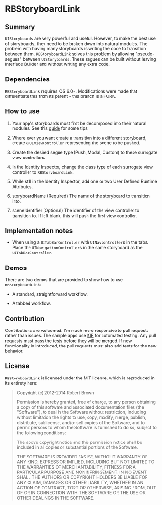 # RBStoryboardLink

## Summary

`UIStoryboards` are very powerful and useful. However, to make the best use of storyboards, they need to be broken down into natural modules. The problem with having many storyboards is writing the code to transition between them. `RBStoryboardLink` solves this problem by allowing "pseudo-segues" between `UIStoryboards`. These segues can be built without leaving Interface Builder and without writing any extra code. 

## Dependencies

`RBStoryboardLink` requires iOS 6.0+. Modifications were made that differentiate this from its parent - this branch is a FORK.

## How to use

1. Your app's storyboards must first be decomposed into their natural modules. See this [guide][1] for some tips. 

2. Where ever you want create a transition into a different storyboard, create a `UIViewController` representing the scene to be pushed. 

3. Create the desired segue type (Push, Modal, Custom) to these surrogate view controllers. 

4. In the Identity Inspector, change the class type of each surrogate view controller to `RBStoryboardLink`.

5. While still in the Identity Inspector, add one or two User Defined Runtime Attributes. 

  1. storyboardName (Required) The name of the storyboard to transition into.
  
  2. sceneIdentifier (Optional) The identifier of the view controller to transition to. If left blank, this will push the first view controller. 

## Implementation notes

* When using a `UITabBarController` with `UINavcontroller`s in the tabs. Place the `UINavigationController`s in the same storyboard as the `UITabBarController`.

## Demos

There are two demos that are provided to show how to use `RBStoryboardLink`:

* A standard, straightforward workflow. 

* A tabbed workflow. 

## Contribution

Contributions are welcomed. I'm much more responsive to pull requests rather than issues. The sample apps use [KIF][2] for automated testing. Any pull requests must pass the tests before they will be merged. If new functionality is introduced, the pull requests must also add tests for the new behavior. 

## License

`RBStoryboardLink` is licensed under the MIT license, which is reproduced in its entirety here:

>Copyright (c) 2012-2014 Robert Brown
>
>Permission is hereby granted, free of charge, to any person obtaining a copy
>of this software and associated documentation files (the "Software"), to deal
>in the Software without restriction, including without limitation the rights
>to use, copy, modify, merge, publish, distribute, sublicense, and/or sell
>copies of the Software, and to permit persons to whom the Software is
>furnished to do so, subject to the following conditions:
>
>The above copyright notice and this permission notice shall be included in
>all copies or substantial portions of the Software.
>
>THE SOFTWARE IS PROVIDED "AS IS", WITHOUT WARRANTY OF ANY KIND, EXPRESS OR
>IMPLIED, INCLUDING BUT NOT LIMITED TO THE WARRANTIES OF MERCHANTABILITY,
>FITNESS FOR A PARTICULAR PURPOSE AND NONINFRINGEMENT. IN NO EVENT SHALL THE
>AUTHORS OR COPYRIGHT HOLDERS BE LIABLE FOR ANY CLAIM, DAMAGES OR OTHER
>LIABILITY, WHETHER IN AN ACTION OF CONTRACT, TORT OR OTHERWISE, ARISING FROM,
>OUT OF OR IN CONNECTION WITH THE SOFTWARE OR THE USE OR OTHER DEALINGS IN
>THE SOFTWARE.

  [1]: http://robsprogramknowledge.blogspot.com/2012/01/uistoryboard-best-practices.html
  [2]: https://github.com/kif-framework/KIF
